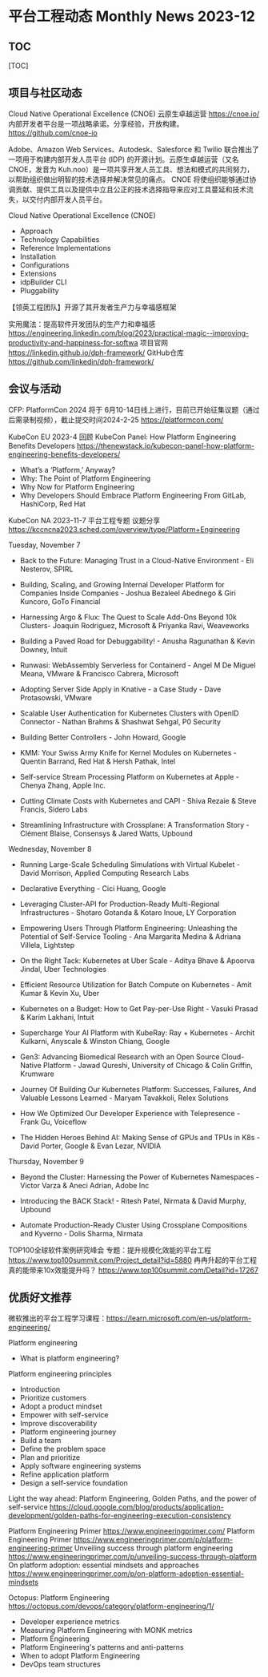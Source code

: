 # 平台工程动态 Monthly News 2023-12

## TOC

[TOC]

## 项目与社区动态 

Cloud Native Operational Excellence (CNOE) 云原生卓越运营 
https://cnoe.io/
内部开发者平台是一项战略承诺。分享经验，开放构建。
https://github.com/cnoe-io

Adobe、Amazon Web Services、Autodesk、Salesforce 和 Twilio 联合推出了一项用于构建内部开发人员平台 (IDP) 的开源计划。云原生卓越运营（又名 CNOE，发音为 Kuh.noo）是一项共享开发人员工具、想法和模式的共同努力，以帮助组织做出明智的技术选择并解决常见的痛点。 CNOE 将使组织能够通过协调贡献、提供工具以及提供中立且公正的技术选择指导来应对工具蔓延和技术流失，以交付内部开发人员平台。

Cloud Native Operational Excellence (CNOE)
- Approach
- Technology Capabilities
- Reference Implementations
- Installation
- Configurations
- Extensions
- idpBuilder CLI
- Pluggability


【领英工程团队】开源了其开发者生产力与幸福感框架

实用魔法：提高软件开发团队的生产力和幸福感
https://engineering.linkedin.com/blog/2023/practical-magic--improving-productivity-and-happiness-for-softwa
项目官网 https://linkedin.github.io/dph-framework/
GitHub仓库 https://github.com/linkedin/dph-framework/



## 会议与活动 

CFP: PlatformCon 2024 将于 6月10-14日线上进行，目前已开始征集议题（通过后需录制视频），截止提交时间2024-2-25 
https://platformcon.com/

KubeCon EU 2023-4 回顾
KubeCon Panel: How Platform Engineering Benefits Developers
https://thenewstack.io/kubecon-panel-how-platform-engineering-benefits-developers/

- What’s a ‘Platform,’ Anyway?
- Why: The Point of Platform Engineering
- Why Now for Platform Engineering
- Why Developers Should Embrace Platform Engineering
From GitLab, HashiCorp, Red Hat

KubeCon NA 2023-11-7 平台工程专题 议题分享
https://kccncna2023.sched.com/overview/type/Platform+Engineering

Tuesday, November 7

- Back to the Future: Managing Trust in a Cloud-Native Environment - Eli Nesterov, SPIRL

- Building, Scaling, and Growing Internal Developer Platform for Companies Inside Companies - Joshua Bezaleel Abednego & Giri Kuncoro, GoTo Financial
- Harnessing Argo & Flux: The Quest to Scale Add-Ons Beyond 10k Clusters- Joaquin Rodriguez, Microsoft & Priyanka Ravi, Weaveworks

- Building a Paved Road for Debuggability! - Anusha Ragunathan & Kevin Downey, Intuit

- Runwasi: WebAssembly Serverless for Containerd - Angel M De Miguel Meana, VMware & Francisco Cabrera, Microsoft

- Adopting Server Side Apply in Knative - a Case Study - Dave Protasowski, VMware

- Scalable User Authentication for Kubernetes Clusters with OpenID Connector - Nathan Brahms & Shashwat Sehgal, P0 Security

- Building Better Controllers - John Howard, Google

- KMM: Your Swiss Army Knife for Kernel Modules on Kubernetes - Quentin Barrand, Red Hat & Hersh Pathak, Intel

- Self-service Stream Processing Platform on Kubernetes at Apple - Chenya Zhang, Apple Inc.

- Cutting Climate Costs with Kubernetes and CAPI - Shiva Rezaie & Steve Francis, Sidero Labs

- Streamlining Infrastructure with Crossplane: A Transformation Story - Clément Blaise, Consensys & Jared Watts, Upbound

Wednesday, November 8

- Running Large-Scale Scheduling Simulations with Virtual Kubelet - David Morrison, Applied Computing Research Labs

- Declarative Everything - Cici Huang, Google
- Leveraging Cluster-API for Production-Ready Multi-Regional Infrastructures - Shotaro Gotanda & Kotaro Inoue, LY Corporation

- Empowering Users Through Platform Engineering: Unleashing the Potential of Self-Service Tooling - Ana Margarita Medina & Adriana Villela, Lightstep

- On the Right Tack: Kubernetes at Uber Scale - Aditya Bhave & Apoorva Jindal, Uber Technologies

- Efficient Resource Utilization for Batch Compute on Kubernetes - Amit Kumar & Kevin Xu, Uber

- Kubernetes on a Budget: How to Get Pay-per-Use Right - Vasuki Prasad & Karim Lakhani, Intuit

- Supercharge Your AI Platform with KubeRay: Ray + Kubernetes - Archit Kulkarni, Anyscale & Winston Chiang, Google

- Gen3: Advancing Biomedical Research with an Open Source Cloud-Native Platform - Jawad Qureshi, University of Chicago & Colin Griffin, Krumware

- Journey Of Building Our Kubernetes Platform: Successes, Failures, And Valuable Lessons Learned - Maryam Tavakkoli, Relex Solutions

- How We Optimized Our Developer Experience with Telepresence - Frank Gu, Voiceflow

- The Hidden Heroes Behind AI: Making Sense of GPUs and TPUs in K8s - David Porter, Google & Evan Lezar, NVIDIA

Thursday, November 9

- Beyond the Cluster: Harnessing the Power of Kubernetes Namespaces - Victor Varza & Aneci Adrian, Adobe Inc

- Introducing the BACK Stack! - Ritesh Patel, Nirmata & David Murphy, Upbound

- Automate Production-Ready Cluster Using Crossplane Compositions and Kyverno - Dolis Sharma, Nirmata



TOP100全球软件案例研究峰会
专题：提升规模化效能的平台工程 https://www.top100summit.com/Project_detail?id=5880
冉冉升起的平台工程真的能带来10x效能提升吗？
https://www.top100summit.com/Detail?id=17267

## 优质好文推荐  

微软推出的平台工程学习课程：https://learn.microsoft.com/en-us/platform-engineering/

Platform engineering
- What is platform engineering?

Platform engineering principles

- Introduction
- Prioritize customers
- Adopt a product mindset
- Empower with self-service
- Improve discoverability
- Platform engineering journey
- Build a team
- Define the problem space
- Plan and prioritize
- Apply software engineering systems
- Refine application platform
- Design a self-service foundation


Light the way ahead: Platform Engineering, Golden Paths, and the power of self-service
https://cloud.google.com/blog/products/application-development/golden-paths-for-engineering-execution-consistency

Platform Engineering Primer
https://www.engineeringprimer.com/
Platform Engineering Primer https://www.engineeringprimer.com/p/platform-engineering-primer
Unveiling success through platform engineering https://www.engineeringprimer.com/p/unveiling-success-through-platform
On platform adoption: essential mindsets and approaches https://www.engineeringprimer.com/p/on-platform-adoption-essential-mindsets


Octopus: Platform Engineering
https://octopus.com/devops/category/platform-engineering/1/

- Developer experience metrics
- Measuring Platform Engineering with MONK metrics
- Platform Engineering
- Platform Engineering's patterns and anti-patterns
- When to adopt Platform Engineering
- DevOps team structures

